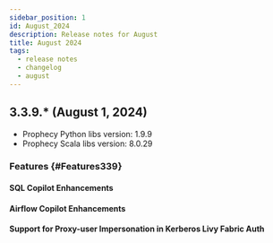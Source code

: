```yaml
---
sidebar_position: 1
id: August_2024
description: Release notes for August
title: August 2024
tags:
  - release notes
  - changelog
  - august
---
```


## 3.3.9.\* (August 1, 2024)

- Prophecy Python libs version: 1.9.9
- Prophecy Scala libs version: 8.0.29

### Features {#Features339}

#### SQL Copilot Enhancements

#### Airflow Copilot Enhancements

#### Support for Proxy-user Impersonation in Kerberos Livy Fabric Auth
